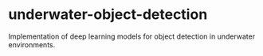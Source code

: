 # underwater-object-detection
Implementation of deep learning models for object detection in underwater environments.
